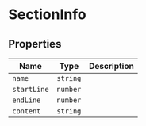 # SectionInfo

## Properties

| Name | Type | Description |
|------|------|-------------|
| `name` | `string` |  |
| `startLine` | `number` |  |
| `endLine` | `number` |  |
| `content` | `string` |  |

